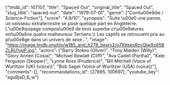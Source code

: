{"tmdb_id": 107107, "title": "Spaced Out", "original_title": "Spaced Out", "slug_title": "spaced-out", "date": "1979-07-01", "genre": ["Com\u00e9die / Science-Fiction"], "score": "4.8/10", "synopsis": "Suite \u00e0 une panne, un vaisseau extraterrestre se pose quelque part en Angleterre. L'\u00e9quipage compos\u00e9 de trois superbe cr\u00e9atures enl\u00e8ve quatre malheureux Terriens.\r Les captifs se retrouvent pris au pi\u00e8ge dans un univers de sexe...", "image": "https://image.tmdb.org/t/p/w185_and_h278_bestv2/o7XttsesRcvQlw9z85BZLRU1ypP.jpg", "actors": ["Barry Stokes (Oliver)", "Tony Maiden (Willy)", "Glory Annen (Cosia)", "Michael Rowlatt (Cliff)", "Ava Cadell (Partha)", "Kate Ferguson (Skipper)", "Lynne Ross (Prudence)", "Bill Mitchell (Voice of Wurlitzer (UK) (voice))", "Bob Saget (Voice of Wurlitzer (USA) (voice))"], "comments": [], "recommandations_id": [27895, 100697], "youtube_key": "aguBjaD_6_w"}